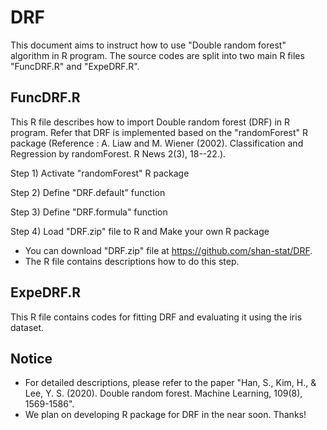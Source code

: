 # DRF
This document aims to instruct how to use "Double random forest" algorithm in R program. The source codes are split into two main R files "FuncDRF.R" and "ExpeDRF.R".

## FuncDRF.R
This R file describes how to import Double random forest (DRF) in R program. Refer that DRF is implemented based on the "randomForest" R package (Reference : A. Liaw and M. Wiener (2002). Classification and Regression by randomForest. R News 2(3), 18--22.).

Step 1) Activate "randomForest" R package 

Step 2) Define "DRF.default" function

Step 3) Define "DRF.formula" function

Step 4) Load "DRF.zip" file to R and Make your own R package 
- You can download "DRF.zip" file at https://github.com/shan-stat/DRF.
- The R file contains descriptions how to do this step.

## ExpeDRF.R
This R file contains codes for fitting DRF and evaluating it using the iris dataset.

## Notice
- For detailed descriptions, please refer to the paper "Han, S., Kim, H., & Lee, Y. S. (2020). Double random forest. Machine Learning, 109(8), 1569-1586". 
- We plan on developing R package for DRF in the near soon. Thanks!
